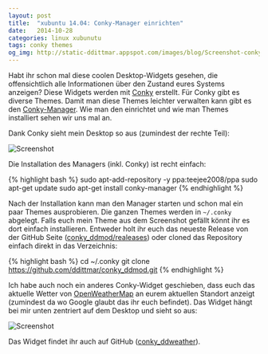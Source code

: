 ```yaml
---
layout: post
title:  "xubuntu 14.04: Conky-Manager einrichten"
date:   2014-10-28
categories: linux xubunutu
tags: conky themes
og_img: http://static-ddittmar.appspot.com/images/blog/Screenshot-conky_ddmod.png
---
```

Habt ihr schon mal diese coolen Desktop-Widgets gesehen, die offensichtlich alle Informationen über den Zustand eures Systems anzeigen? Diese Widgets werden mit [Conky](http://conky.sourceforge.net/) erstellt. Für Conky gibt es diverse Themes. Damit man diese Themes leichter verwalten kann gibt es den [Conky-Manager](http://www.teejeetech.in/p/conky-manager.html). Wie man den einrichtet und wie man Themes installiert sehen wir uns mal an.

Dank Conky sieht mein Desktop so aus (zumindest der rechte Teil):

<img class="img-responsive" src="//static-ddittmar.appspot.com/images/blog/Screenshot-conky_ddmod.png" alt="Screenshot">

Die Installation des Managers (inkl. Conky) ist recht einfach:

{% highlight bash %}
sudo apt-add-repository -y ppa:teejee2008/ppa
sudo apt-get update
sudo apt-get install conky-manager
{% endhighlight %}

Nach der Installation kann man den Manager starten und schon mal ein paar Themes ausprobieren. Die ganzen Themes werden in `~/.conky` abgelegt. Falls euch mein Theme aus dem Screenshot gefällt könnt ihr es dort einfach installieren. Entweder holt ihr euch das neueste Release von der GitHub Seite ([conky_ddmod/realeases](https://github.com/ddittmar/conky_ddmod/releases)) oder cloned das Repository einfach direkt in das Verzeichnis:

{% highlight bash %}
cd ~/.conky
git clone https://github.com/ddittmar/conky_ddmod.git
{% endhighlight %}

Ich habe auch noch ein anderes Conky-Widget geschieben, dass euch das aktuelle Wetter von [OpenWeatherMap](http://openweathermap.org/) an eurem aktuellen Standort anzeigt (zumindest da wo Google glaubt das ihr euch befindet). Das Widget hängt bei mir unten zentriert auf dem Desktop und sieht so aus:

<img class="img-responsive" src="//static-ddittmar.appspot.com/images/blog/Screenshot-conky_ddweather.png" alt="Screenshot">

Das Widget findet ihr auch auf GitHub ([conky_ddweather](https://github.com/ddittmar/conky_ddweather)).
